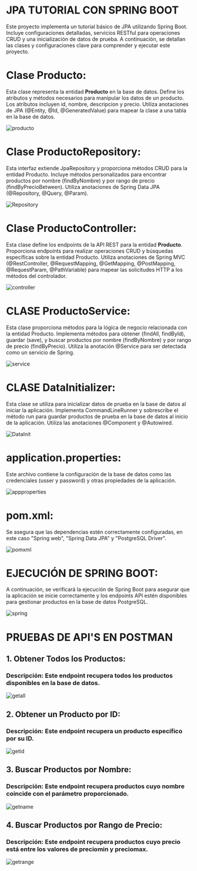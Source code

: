 # JPA TUTORIAL CON SPRING BOOT
Este proyecto implementa un tutorial básico de JPA utilizando Spring Boot. Incluye configuraciones detalladas, servicios RESTful para operaciones CRUD y una inicialización de datos de prueba. A continuación, se detallan las clases y configuraciones clave para comprender y ejecutar este proyecto.

# Clase Producto:

Esta clase representa la entidad **Producto** en la base de datos. Define los atributos y métodos necesarios para manipular los datos de un producto. Los atributos incluyen id, nombre, descripcion y precio. Utiliza anotaciones de JPA (@Entity, @Id, @GeneratedValue) para mapear la clase a una tabla en la base de datos.

![producto](https://raw.githubusercontent.com/mamf1209/JPA-Tutorial/main/images/producto.jpg)


# Clase ProductoRepository:

Esta interfaz extiende JpaRepository y proporciona métodos CRUD para la entidad Producto. Incluye métodos personalizados para encontrar productos por nombre (findByNombre) y por rango de precio (findByPrecioBetween). Utiliza anotaciones de Spring Data JPA (@Repository, @Query, @Param).

![Repository](https://raw.githubusercontent.com/mamf1209/JPA-Tutorial/main/images/prepository.jpg)


# Clase ProductoController:

Esta clase define los endpoints de la API REST para la entidad **Producto**. Proporciona endpoints para realizar operaciones CRUD y búsquedas específicas sobre la entidad Producto. Utiliza anotaciones de Spring MVC (@RestController, @RequestMapping, @GetMapping, @PostMapping, @RequestParam, @PathVariable) para mapear las solicitudes HTTP a los métodos del controlador.


![controller](https://raw.githubusercontent.com/mamf1209/JPA-Tutorial/main/images/pcontroller.jpg)


# CLASE ProductoService:

Esta clase proporciona métodos para la lógica de negocio relacionada con la entidad Producto. Implementa métodos para obtener (findAll, findById), guardar (save), y buscar productos por nombre (findByNombre) y por rango de precio (findByPrecio). Utiliza la anotación @Service para ser detectada como un servicio de Spring.

![service](https://raw.githubusercontent.com/mamf1209/JPA-Tutorial/main/images/pservice.jpg)


# CLASE DataInitializer:

Esta clase se utiliza para inicializar datos de prueba en la base de datos al iniciar la aplicación. Implementa CommandLineRunner y sobrescribe el método run para guardar productos de prueba en la base de datos al inicio de la aplicación. Utiliza las anotaciones @Component y @Autowired.

![DataInit](https://raw.githubusercontent.com/mamf1209/JPA-Tutorial/main/images/data.jpg)


# application.properties:

Este archivo contiene la configuración de la base de datos como las credenciales (usser y password) y otras propiedades de la aplicación.

![appproperties](https://raw.githubusercontent.com/mamf1209/JPA-Tutorial/main/images/approperties.jpg)


# pom.xml:

Se asegura que las dependencias estén correctamente configuradas, en este caso "Spring web", "Spring Data JPA" y "PostgreSQL Driver".

![pomxml](https://raw.githubusercontent.com/mamf1209/JPA-Tutorial/main/images/pom.jpg)


# EJECUCIÓN DE SPRING BOOT:


A continuación, se verificará la ejecución de Spring Boot para asegurar que la aplicación se inicie correctamente y los endpoints API estén disponibles para gestionar productos en la base de datos PostgreSQL.

![spring](https://raw.githubusercontent.com/mamf1209/JPA-Tutorial/main/images/spring.jpg)


# PRUEBAS DE API'S EN POSTMAN

## 1. Obtener Todos los Productos:
### **Descripción:** Este endpoint recupera todos los productos disponibles en la base de datos.
![getall](https://raw.githubusercontent.com/mamf1209/JPA-Tutorial/main/images/getAll.jpg)

## 2. Obtener un Producto por ID:
### **Descripción:** Este endpoint recupera un producto específico por su ID.
![getid](https://raw.githubusercontent.com/mamf1209/JPA-Tutorial/main/images/getId.jpg)

## 3. Buscar Productos por Nombre:
### **Descripción:** Este endpoint recupera productos cuyo nombre coincide con el parámetro proporcionado.
![getname](https://raw.githubusercontent.com/mamf1209/JPA-Tutorial/main/images/getname.jpg)

## 4. Buscar Productos por Rango de Precio:
### **Descripción:** Este endpoint recupera productos cuyo precio está entre los valores de preciomin y preciomax.
![getrange](https://raw.githubusercontent.com/mamf1209/JPA-Tutorial/main/images/getminmax.jpg)




